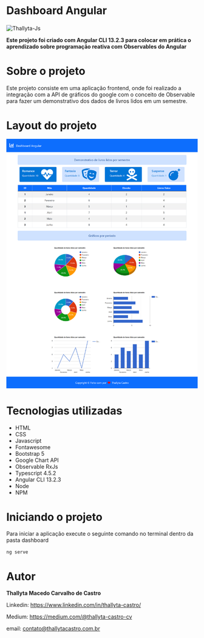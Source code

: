 # Dashboard Angular

<img align="center" alt="Thallyta-Js" height="200" width="300" src="https://cdn.jsdelivr.net/gh/devicons/devicon/icons/angularjs/angularjs-original-wordmark.svg" />

<b> Este projeto foi criado com Angular CLI 13.2.3 para colocar em prática o aprendizado sobre programação reativa com Observables do Angular </b>

# Sobre o projeto

Este projeto consiste em uma aplicação frontend, onde foi realizado a integração com a API de gráficos do google com o conceito de Observable para fazer um demonstrativo dos dados de livros lidos em um semestre. 

# Layout do projeto

![Dashboard](1.png)

# Tecnologias utilizadas

* HTML
* CSS 
* Javascript
* Fontawesome
* Bootstrap 5
* Google Chart API
* Observable RxJs
* Typescript 4.5.2
* Angular CLI 13.2.3
* Node
* NPM

# Iniciando o projeto
Para iniciar a aplicação execute o seguinte comando no terminal dentro da pasta dashboard

```shell script
ng serve
```

# Autor
<b>Thallyta Macedo Carvalho de Castro</b>

Linkedin: https://www.linkedin.com/in/thallyta-castro/

Medium: https://medium.com/@thallyta-castro-cv

email: contato@thallytacastro.com.br
